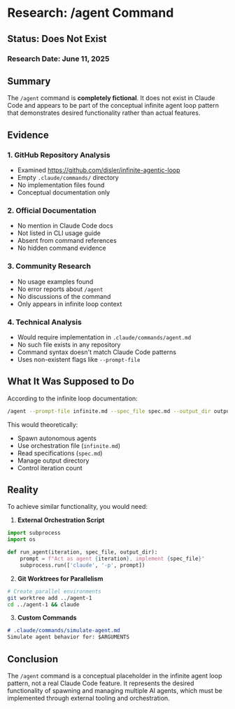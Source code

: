 # Research: /agent Command

## Status: Does Not Exist

### Research Date: June 11, 2025

## Summary
The `/agent` command is **completely fictional**. It does not exist in Claude Code and appears to be part of the conceptual infinite agent loop pattern that demonstrates desired functionality rather than actual features.

## Evidence

### 1. GitHub Repository Analysis
- Examined https://github.com/disler/infinite-agentic-loop
- Empty `.claude/commands/` directory
- No implementation files found
- Conceptual documentation only

### 2. Official Documentation
- No mention in Claude Code docs
- Not listed in CLI usage guide
- Absent from command references
- No hidden command evidence

### 3. Community Research
- No usage examples found
- No error reports about `/agent`
- No discussions of the command
- Only appears in infinite loop context

### 4. Technical Analysis
- Would require implementation in `.claude/commands/agent.md`
- No such file exists in any repository
- Command syntax doesn't match Claude Code patterns
- Uses non-existent flags like `--prompt-file`

## What It Was Supposed to Do

According to the infinite loop documentation:
```bash
/agent --prompt-file infinite.md --spec_file spec.md --output_dir output --count 50
```

This would theoretically:
- Spawn autonomous agents
- Use orchestration file (`infinite.md`)
- Read specifications (`spec.md`)
- Manage output directory
- Control iteration count

## Reality

To achieve similar functionality, you would need:

1. **External Orchestration Script**
```python
import subprocess
import os

def run_agent(iteration, spec_file, output_dir):
    prompt = f"Act as agent {iteration}, implement {spec_file}"
    subprocess.run(['claude', '-p', prompt])
```

2. **Git Worktrees for Parallelism**
```bash
# Create parallel environments
git worktree add ../agent-1
cd ../agent-1 && claude
```

3. **Custom Commands**
```markdown
# .claude/commands/simulate-agent.md
Simulate agent behavior for: $ARGUMENTS
```

## Conclusion

The `/agent` command is a conceptual placeholder in the infinite agent loop pattern, not a real Claude Code feature. It represents the desired functionality of spawning and managing multiple AI agents, which must be implemented through external tooling and orchestration.